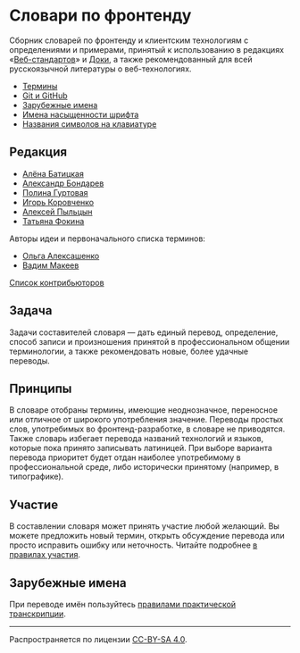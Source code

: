 # Словари по фронтенду

Сборник словарей по фронтенду и клиентским технологиям с определениями и примерами, принятый к использованию в редакциях «[Веб-стандартов](https://web-standards.ru)» и [Доки](https://doka.guide/), а также рекомендованный для всей русскоязычной литературы о веб-технологиях.

- [Термины](dictionary.md)
- [Git и GitHub](git.md)
- [Зарубежные имена](names.md)
- [Имена насыщенности шрифта](font-weights.md)
- [Названия символов на клавиатуре](keyboard.md)

## Редакция

- [Алёна Батицкая](https://github.com/solarrust)
- [Александр Бондарев](https://github.com/skip405)
- [Полина Гуртовая](https://github.com/HellSquirrel)
- [Игорь Коровченко](https://github.com/igsekor)
- [Алексей Пыльцын](https://github.com/lex111)
- [Татьяна Фокина](https://github.com/TatianaFokina)

Авторы идеи и первоначального списка терминов:

- [Ольга Алексашенко](https://engelside.net/portfolio/)
- [Вадим Макеев](https://pepelsbey.dev/)

[Список контрибьюторов](https://github.com/web-standards-ru/dictionary/graphs/contributors)

## Задача

Задачи составителей словаря — дать единый перевод, определение, способ записи и произношения принятой в профессиональном общении терминологии, а также рекомендовать новые, более удачные переводы.

## Принципы

В словаре отобраны термины, имеющие неоднозначное, переносное или отличное от широкого употребления значение. Переводы простых слов, употребимых во фронтенд-разработке, в словаре не приводятся. Также словарь избегает перевода названий технологий и языков, которые пока принято записывать латиницей. При выборе варианта перевода приоритет будет отдан наиболее употребимому в профессиональной среде, либо исторически принятому (например, в типографике).

## Участие

В составлении словаря может принять участие любой желающий. Вы можете предложить новый термин, открыть обсуждение перевода или просто исправить ошибку или неточность. Читайте подробнее [в правилах участия](CONTRIBUTING.md).

## Зарубежные имена

При переводе имён пользуйтесь [правилами практической транскрипции](https://ru.wikipedia.org/wiki/Категория:Практическая_транскрипция_с_русским_языком).

---
Распространяется по лицензии [CC-BY-SA 4.0](https://creativecommons.org/licenses/by-sa/4.0/deed.ru).
